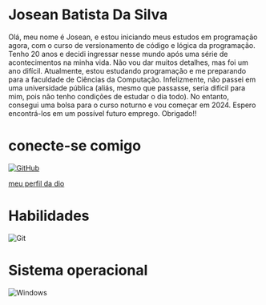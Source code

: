 # Josean Batista Da Silva
Olá, meu nome é Josean, e estou iniciando meus estudos em programação agora, com o curso de versionamento de código e lógica da programação. Tenho 20 anos e decidi ingressar nesse mundo após uma série de acontecimentos na minha vida. Não vou dar muitos detalhes, mas foi um ano difícil. Atualmente, estou estudando programação e me preparando para a faculdade de Ciências da Computação. Infelizmente, não passei em uma universidade pública (aliás, mesmo que passasse, seria difícil para mim, pois não tenho condições de estudar o dia todo). No entanto, consegui uma bolsa para o curso noturno e vou começar em 2024. Espero encontrá-los em um possível futuro emprego. Obrigado!!

# conecte-se comigo
[![GitHub](https://img.shields.io/badge/GitHub-100000?style=for-the-badge&logo=github&logoColor=white)](https://github.com/JoseanBatistaDaSilva)

[meu perfil da dio ](https://www.dio.me/users/joseancomputadornovo )
# Habilidades
![Git](https://img.shields.io/badge/GIT-E44C30?style=for-the-badge&logo=git&logoColor=white)

# Sistema operacional
![Windows](https://img.shields.io/badge/Windows-000?style=for-the-badge&logo=windows&logoColor=2CA5E0)
